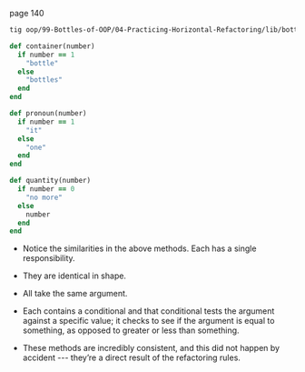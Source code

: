 page 140

```bash
tig oop/99-Bottles-of-OOP/04-Practicing-Horizontal-Refactoring/lib/bottles.rb
```

```ruby
def container(number)
  if number == 1
    "bottle"
  else
    "bottles"
  end
end

def pronoun(number)
  if number == 1
    "it"
  else
    "one"
  end
end

def quantity(number)
  if number == 0
    "no more"
  else
    number
  end
end
```

+ Notice the similarities in the above methods. Each has a single responsibility.

+ They are identical in shape.

+ All take the same argument.

+ Each contains a conditional and that conditional tests the argument against a specific value; it checks to see if the argument is equal to something, as opposed to greater or less than something.

+ These methods are incredibly consistent, and this did not happen by accident --- they’re a direct result of the refactoring rules.


